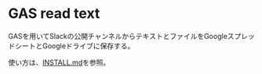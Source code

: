 # GAS read text
GASを用いてSlackの公開チャンネルからテキストとファイルをGoogleスプレッドシートとGoogleドライブに保存する。

使い方は、[INSTALL.md](#INSTALL.md)を参照。